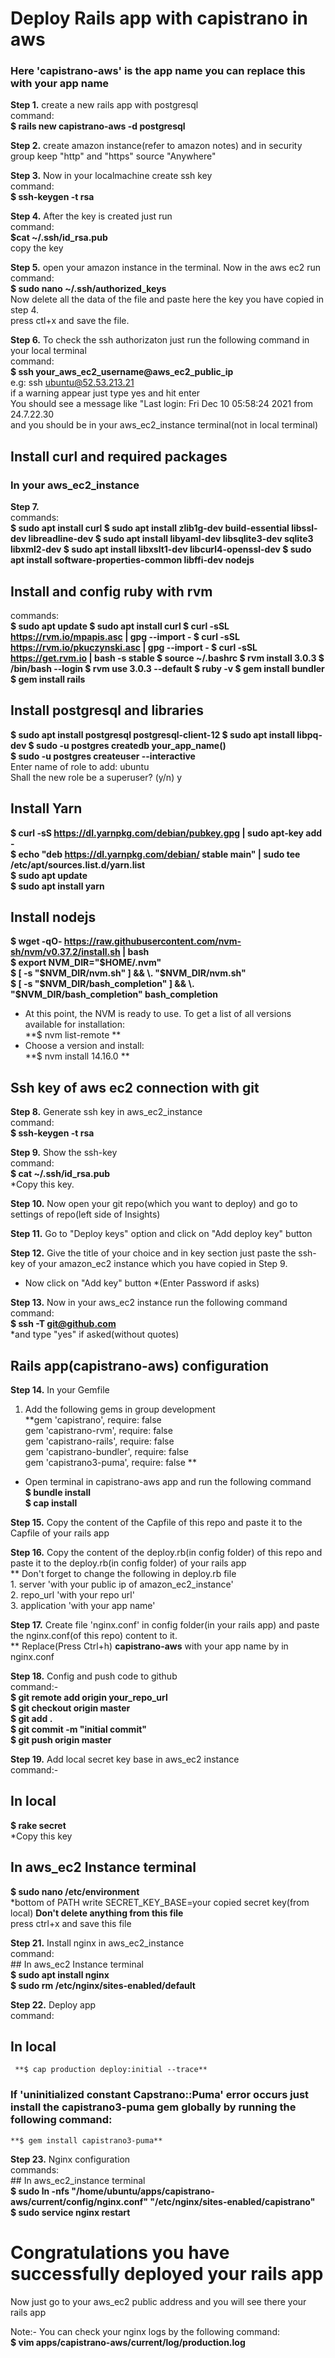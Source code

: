 
# Deploy Rails app with capistrano in aws   
### Here 'capistrano-aws' is the app name you can replace this with your app name  

**Step 1.**  create a new rails app with postgresql  
command:  
**$ rails new capistrano-aws -d postgresql**  

**Step 2.**  create amazon instance(refer to amazon notes) and in security group keep "http" and "https" source "Anywhere"  

**Step 3.**  Now in your localmachine create ssh key  
command:   
**$ ssh-keygen -t rsa**  

**Step 4.**  After the key is created just run   
command:  
**$cat ~/.ssh/id_rsa.pub**  
copy the key  

**Step 5.**  open your amazon instance in the terminal. Now in the aws ec2 run  
command:  
**$ sudo nano ~/.ssh/authorized_keys**  
Now delete all the data of the file and paste here the key you have copied in step 4.    
press ctl+x and save the file.  

**Step 6.** To check the ssh authorizaton just run the following command in your local terminal  
command:  
**$ ssh your_aws_ec2_username@aws_ec2_public_ip**  
	 e.g: ssh ubuntu@52.53.213.21  
	 if a warning appear just type yes and hit enter  
	 You should see a message like "Last login: Fri Dec 10 05:58:24 2021 from 24.7.22.30  
	 and you should be in your aws_ec2_instance terminal(not in local terminal)  



	 
## Install curl and required packages
### In your aws_ec2_instance
**Step 7.**  
commands:  
**$ sudo apt install curl
$ sudo apt install zlib1g-dev build-essential libssl-dev libreadline-dev
$ sudo apt install libyaml-dev libsqlite3-dev sqlite3 libxml2-dev
$ sudo apt install libxslt1-dev libcurl4-openssl-dev
$ sudo apt install software-properties-common libffi-dev nodejs**  
           	
## Install and config ruby with rvm
commands:  
	**$ sudo apt update
	$ sudo apt install curl
	$ curl -sSL https://rvm.io/mpapis.asc | gpg --import -
	$ curl -sSL https://rvm.io/pkuczynski.asc | gpg --import -
	$ curl -sSL https://get.rvm.io | bash -s stable
	$ source ~/.bashrc
	$ rvm install 3.0.3
	$ /bin/bash --login
	$ rvm use 3.0.3 --default
	$ ruby -v
	$ gem install bundler
	$ gem install rails**
		       
## Install postgresql and libraries
**$ sudo apt install postgresql postgresql-client-12
$ sudo apt install libpq-dev
$ sudo -u postgres createdb your_app_name()  
$ sudo -u postgres createuser --interactive**  
Enter name of role to add: ubuntu  
Shall the new role be a superuser? (y/n) y  
		
## Install Yarn  
**$ curl -sS https://dl.yarnpkg.com/debian/pubkey.gpg | sudo apt-key add -  
$ echo "deb https://dl.yarnpkg.com/debian/ stable main" | sudo tee /etc/apt/sources.list.d/yarn.list  
$ sudo apt update  
$ sudo apt install yarn**  
## Install nodejs  
**$ wget -qO- https://raw.githubusercontent.com/nvm-sh/nvm/v0.37.2/install.sh | bash  
$ export NVM_DIR="$HOME/.nvm"  
$ [ -s "$NVM_DIR/nvm.sh" ] && \. "$NVM_DIR/nvm.sh"  
$ [ -s "$NVM_DIR/bash_completion" ] && \. "$NVM_DIR/bash_completion" bash_completion**   
* At this point, the NVM is ready to use. To get a list of all versions available for installation:  
	**$ nvm list-remote **  
* Choose a version and install:  
	**$ nvm install 14.16.0  **  
		
## Ssh key of aws ec2 connection with git  

**Step 8.**  Generate ssh key in aws_ec2_instance    
command:    
**$ ssh-keygen -t rsa**  
 	    
**Step 9.** Show the ssh-key   
command:   
**$ cat ~/.ssh/id_rsa.pub**  
*Copy this key.  
          
**Step 10.** Now open your git repo(which you want to deploy) and go to settings of repo(left side of Insights)  

**Step 11.** Go to "Deploy keys" option and click on "Add deploy key" button  

**Step 12.** Give the title of your choice and in key section just paste the ssh-key of your amazon_ec2 instance which you have copied in Step 9.    
 * Now click on "Add key" button *(Enter Password if asks)  
 	 
**Step 13.** Now in your aws_ec2 instance run the following command  
command:   
**$ ssh -T git@github.com**  
*and type "yes" if asked(without quotes)  
 		  
## Rails app(capistrano-aws) configuration  
     
**Step 14.** In your Gemfile  

1. Add the following gems in group development  
	**gem 'capistrano', require:  false  
	gem 'capistrano-rvm', require:  false  
	gem 'capistrano-rails', require:  false  
	gem 'capistrano-bundler', require:  false  
	gem 'capistrano3-puma', require:  false  **  
* Open terminal in capistrano-aws app and run the following command  		
       **$ bundle install**  
**$ cap install**   

**Step 15.** Copy the content of the Capfile of this repo and paste it to the Capfile of your rails app  
 
**Step 16.** Copy the content of the deploy.rb(in config folder) of this repo and paste it to the deploy.rb(in config folder) of your rails app  
	  ** Don't forget to change the following in deploy.rb file  
	     1. server 'with your public ip of amazon_ec2_instance'  
	     2. repo_url 'with your repo url'  
	     3. application 'with your app name'   
	     
**Step 17.** Create file 'nginx.conf' in config folder(in your rails app) and paste the nginx.conf(of this repo) content to it.  
	  ** Replace(Press Ctrl+h) **capistrano-aws** with your app name by in nginx.conf   

**Step 18.** Config and push code to github   
 		command:-   
 			**$ git remote add origin your_repo_url	 
 			$ git checkout origin master  
 			$ git add .  
 			$ git commit -m "initial commit"  
 			$ git push origin master**  

**Step 19.** Add local secret key base in aws_ec2 instance  
command:-  
## In local  
**$ rake secret**  
*Copy this key  

## In aws_ec2 Instance terminal  
**$ sudo nano /etc/environment**  
*bottom of PATH  write SECRET_KEY_BASE=your copied secret key(from local) **Don't delete anything from this file**  
press ctrl+x and save this file  

**Step 21.** Install nginx in aws_ec2_instance   
	  command:   
	  ## In aws_ec2 Instance terminal  
	  	 **$ sudo apt install nginx  
	  	 $ sudo rm /etc/nginx/sites-enabled/default**  

**Step 22.** Deploy app  
 command:   
 ## In local  
	 **$ cap production deploy:initial --trace**  
  ### If 'uninitialized constant Capstrano::Puma' error occurs just install the capistrano3-puma gem globally by running the following command:  
	**$ gem install capistrano3-puma**  
	
**Step 23.** Nginx configuration  
	  commands:   
	  ## In aws_ec2_instance terminal    
	  	**$ sudo ln -nfs "/home/ubuntu/apps/capistrano-aws/current/config/nginx.conf" "/etc/nginx/sites-enabled/capistrano"  
	  	$ sudo service nginx restart**  
	  	
# Congratulations you have successfully deployed your rails app  

Now just go to your aws_ec2 public address and you will see there your rails app  

Note:- You can check your nginx logs by the following command:  
		**$ vim apps/capistrano-aws/current/log/production.log**
